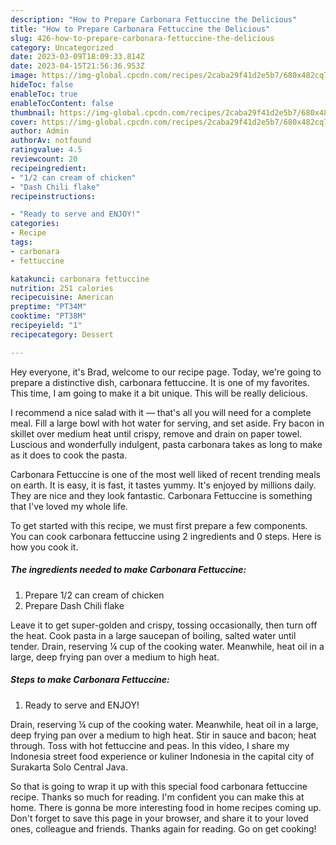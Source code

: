 ```yaml
---
description: "How to Prepare Carbonara Fettuccine the Delicious"
title: "How to Prepare Carbonara Fettuccine the Delicious"
slug: 426-how-to-prepare-carbonara-fettuccine-the-delicious
category: Uncategorized
date: 2023-03-09T18:09:33.814Z
date: 2023-04-15T21:56:36.953Z
image: https://img-global.cpcdn.com/recipes/2caba29f41d2e5b7/680x482cq70/carbonara-fettuccine-recipe-main-photo.jpg
hideToc: false
enableToc: true
enableTocContent: false
thumbnail: https://img-global.cpcdn.com/recipes/2caba29f41d2e5b7/680x482cq70/carbonara-fettuccine-recipe-main-photo.jpg
cover: https://img-global.cpcdn.com/recipes/2caba29f41d2e5b7/680x482cq70/carbonara-fettuccine-recipe-main-photo.jpg
author: Admin
authorAv: notfound
ratingvalue: 4.5
reviewcount: 20
recipeingredient:
- "1/2 can cream of chicken"
- "Dash Chili flake"
recipeinstructions:

- "Ready to serve and ENJOY!"
categories:
- Recipe
tags:
- carbonara
- fettuccine

katakunci: carbonara fettuccine 
nutrition: 251 calories
recipecuisine: American
preptime: "PT34M"
cooktime: "PT38M"
recipeyield: "1"
recipecategory: Dessert

---
```



Hey everyone, it's Brad, welcome to our recipe page. Today, we're going to prepare a distinctive dish, carbonara fettuccine. It is one of my favorites. This time, I am going to make it a bit unique. This will be really delicious.

I recommend a nice salad with it — that&#39;s all you will need for a complete meal. Fill a large bowl with hot water for serving, and set aside. Fry bacon in skillet over medium heat until crispy, remove and drain on paper towel. Luscious and wonderfully indulgent, pasta carbonara takes as long to make as it does to cook the pasta.

Carbonara Fettuccine is one of the most well liked of recent trending meals on earth. It is easy, it is fast, it tastes yummy. It's enjoyed by millions daily. They are nice and they look fantastic. Carbonara Fettuccine is something that I've loved my whole life.


To get started with this recipe, we must first prepare a few components. You can cook carbonara fettuccine using 2 ingredients and 0 steps. Here is how you cook it.

<!--inarticleads1-->

##### The ingredients needed to make Carbonara Fettuccine:

1. Prepare 1/2 can cream of chicken
1. Prepare Dash Chili flake


Leave it to get super-golden and crispy, tossing occasionally, then turn off the heat. Cook pasta in a large saucepan of boiling, salted water until tender. Drain, reserving ¼ cup of the cooking water. Meanwhile, heat oil in a large, deep frying pan over a medium to high heat. 

<!--inarticleads2-->

##### Steps to make Carbonara Fettuccine:


1. Ready to serve and ENJOY!

Drain, reserving ¼ cup of the cooking water. Meanwhile, heat oil in a large, deep frying pan over a medium to high heat. Stir in sauce and bacon; heat through. Toss with hot fettuccine and peas. In this video, I share my Indonesia street food experience or kuliner Indonesia in the capital city of Surakarta Solo Central Java. 

So that is going to wrap it up with this special food carbonara fettuccine recipe. Thanks so much for reading. I'm confident you can make this at home. There is gonna be more interesting food in home recipes coming up. Don't forget to save this page in your browser, and share it to your loved ones, colleague and friends. Thanks again for reading. Go on get cooking!
